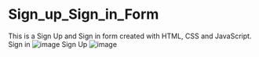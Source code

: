 # Sign_up_Sign_in_Form
This is a Sign Up and Sign in form created with HTML, CSS and JavaScript.
Sign in
![image](https://user-images.githubusercontent.com/70762938/182863782-cf6ad350-ad80-4026-a0b7-d378dca583b4.png)
Sign Up
![image](https://user-images.githubusercontent.com/70762938/182863936-439370d2-36aa-40dc-93f2-1ab946ea74d2.png)
